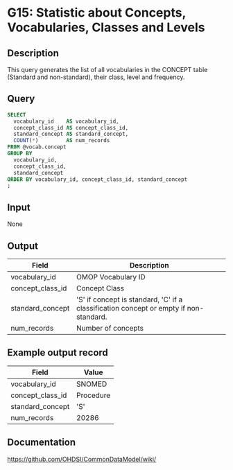 <!---
Group:general
Name:G15 Statistic about Concepts, Vocabularies, Classes and Levels
Author:Patrick Ryan
CDM Version: 5.3
-->

# G15: Statistic about Concepts, Vocabularies, Classes and Levels

## Description
This query generates the list of all vocabularies in the CONCEPT table (Standard and non-standard), their class, level and frequency.

## Query
```sql
SELECT
  vocabulary_id    AS vocabulary_id,
  concept_class_id AS concept_class_id,
  standard_concept AS standard_concept,
  COUNT(*)         AS num_records
FROM @vocab.concept
GROUP BY
  vocabulary_id,
  concept_class_id,
  standard_concept
ORDER BY vocabulary_id, concept_class_id, standard_concept
;
```

## Input

None

## Output

| Field |  Description |
| --- | --- |
|  vocabulary_id |  OMOP Vocabulary ID |
|  concept_class_id |  Concept Class |
|  standard_concept |  'S' if concept is standard, 'C' if a classification concept or empty if non-standard.|
|  num_records |  Number of concepts |

## Example output record

|  Field |  Value |
| --- | --- |
|  vocabulary_id |  SNOMED |
|  concept_class_id |  Procedure |
|  standard_concept |  'S' |
|  num_records |  20286 |

## Documentation
https://github.com/OHDSI/CommonDataModel/wiki/

